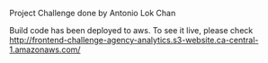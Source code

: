 Project Challenge done by Antonio Lok Chan

Build code has been deployed to aws. To see it live, please check http://frontend-challenge-agency-analytics.s3-website.ca-central-1.amazonaws.com/